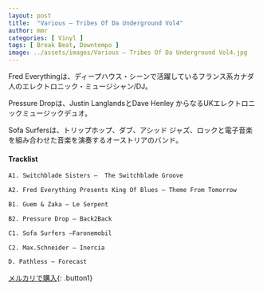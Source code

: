 ```yaml
---
layout: post
title:  "Various – Tribes Of Da Underground Vol4"
author: mmr
categories: [ Vinyl ]
tags: [ Break Beat, Downtempo ]
image: ../assets/images/Various – Tribes Of Da Underground Vol4.jpg
---
```


Fred Everythingは、ディープハウス・シーンで活躍しているフランス系カナダ人のエレクトロニック・ミュージシャン/DJ。

Pressure Dropは、Justin LanglandsとDave Henley からなるUKエレクトロニックミュージックデュオ。

Sofa Surfersは、トリップホップ、ダブ、アシッド ジャズ、ロックと電子音楽を組み合わせた音楽を演奏するオーストリアのバンド。

#### Tracklist
```md
A1. Switchblade Sisters –  The Switchblade Groove

A2. Fred Everything Presents King Of Blues – Theme From Tomorrow 

B1. Guem & Zaka – Le Serpent

B2. Pressure Drop – Back2Back 

C1. Sofa Surfers –Faronemobil

C2. Max.Schneider – Inercia

D. Pathless – Forecast
```

[メルカリで購入](https://jp.mercari.com/item/m49529230918){: .button1}

